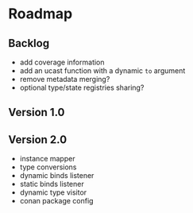 # Roadmap

## Backlog

- add coverage information
- add an ucast function with a dynamic `to` argument
- remove metadata merging?
- optional type/state registries sharing?

## Version 1.0

## Version 2.0

- instance mapper
- type conversions
- dynamic binds listener
- static binds listener
- dynamic type visitor
- conan package config
